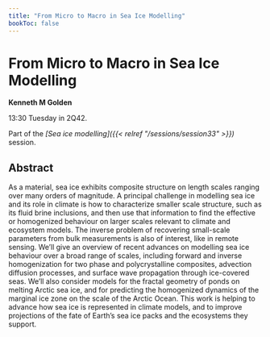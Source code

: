 ```yaml
---
title: "From Micro to Macro in Sea Ice Modelling"
bookToc: false
---
```


# From Micro to Macro in Sea Ice Modelling

**Kenneth M Golden**

13:30 Tuesday in 2Q42.

Part of the *[Sea ice modelling]({{< relref "/sessions/session33" >}})* session.

## Abstract

As a material, sea ice exhibits composite structure on length scales ranging over many orders of magnitude. A principal challenge in modelling sea ice and its role in climate is how to characterize smaller scale structure, such as its fluid brine inclusions, and then use that information to find the effective or homogenized behaviour on larger scales relevant to climate and ecosystem models. The inverse problem of recovering small-scale parameters from bulk measurements is also of interest, like in remote sensing. We’ll give an overview of recent advances on modelling sea ice behaviour over a broad range of scales, including forward and inverse homogenization for two phase and polycrystalline composites, advection diffusion processes, and surface wave propagation through ice-covered seas. We’ll also consider models for the fractal geometry of ponds on melting Arctic sea ice, and for predicting the homogenized dynamics of the marginal ice zone on the scale of the Arctic Ocean. This work is helping to advance how sea ice is represented in climate models, and to improve projections of the fate of Earth’s sea ice packs and the ecosystems they support. 


